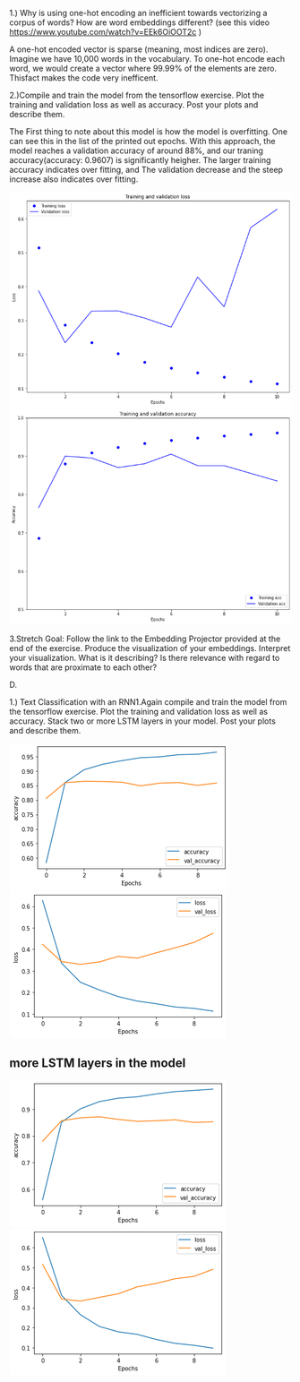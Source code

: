 1.) Why is using one-hot encoding an inefficient towards vectorizing a corpus of words?  How are word embeddings different? (see this video https://www.youtube.com/watch?v=EEk6OiOOT2c )

A one-hot encoded vector is sparse (meaning, most indices are zero). Imagine we have 10,000 words in the vocabulary. To one-hot encode each word, we would create a vector where 99.99% of the elements are zero. Thisfact makes the code very inefficent.   

2.)Compile and train the model from the tensorflow exercise.  Plot the training and validation loss as well as accuracy.  Post your plots and describe them.

The First thing to note about this model is how the model is overfitting. One can see this in the list of the printed out epochs. With this approach, the model reaches a validation accuracy of around 88%, and our traning accuracy(accuracy: 0.9607) is significantly heigher. The larger training accuracy  indicates over fitting, and The validation decrease and the steep increase also indicates over fitting.   

![July_28_20_Q2](https://github.com/Acejv21/Ace_Code/blob/master/Jul_28_20_Q2..png?raw=true)
![July_28_20_Q2_2](https://github.com/Acejv21/Ace_Code/blob/master/Jul_28_20_Q2_2.png?raw=true)



3.Stretch Goal:  Follow the link to the Embedding Projector provided at the end of the exercise.  Produce the visualization of your embeddings.  Interpret your visualization.  What is it describing?  Is there relevance with regard to words that are proximate to each other?

D.

1.) Text Classification with an RNN1.Again compile and train the model from the tensorflow exercise.  Plot the training and validation loss as well as accuracy.  Stack two or more LSTM layers in your model.  Post your plots and describe them.


![July_28_20_Q3_1](https://github.com/Acejv21/Ace_Code/blob/master/July_28_Q3_1.png?raw=true)
![July_28_20_Q3_2](https://github.com/Acejv21/Ace_Code/blob/master/July_28_Q3_2.png?raw=true)

## more LSTM layers in the model

![July_28_20_Q3_3](https://github.com/Acejv21/Ace_Code/blob/master/July_28_Q3_3.png?raw=true)
![July_28_20_Q3_4](https://github.com/Acejv21/Ace_Code/blob/master/July_28_Q3_4.png?raw=true)
